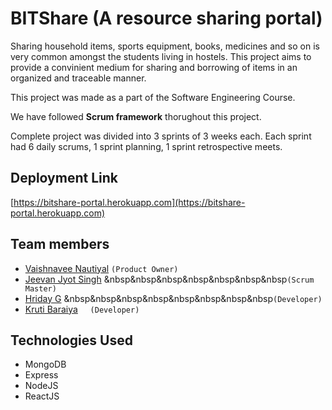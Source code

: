 # BITShare (A resource sharing portal)

Sharing household items, sports equipment, books, medicines and so on is very common amongst the students living in hostels. 
This project aims to provide a convinient medium for sharing and borrowing of items in an organized and traceable manner.



This project was made as a part of the Software Engineering Course.

We have followed **Scrum framework** thorughout this project. 

Complete project was divided into 3 sprints of 3 weeks each. Each sprint had 6 daily scrums, 1 sprint planning, 1 sprint retrospective meets.

## Deployment Link
[https://bitshare-portal.herokuapp.com](https://bitshare-portal.herokuapp.com)

## Team members
* [Vaishnavee Nautiyal](https://github.com/nautivaish) `(Product Owner)`
* [Jeevan Jyot Singh](https://github.com/21jjsk) &nbsp&nbsp&nbsp&nbsp&nbsp&nbsp&nbsp`(Scrum Master)`
* [Hriday G](https://github.com/the-hyp0cr1t3) &nbsp&nbsp&nbsp&nbsp&nbsp&nbsp&nbsp&nbsp`(Developer)`
* [Kruti Baraiya](https://github.com/krutibaraiya) &nbsp;&nbsp;&nbsp;&nbsp;`(Developer)`

## Technologies Used

* MongoDB
* Express
* NodeJS
* ReactJS

